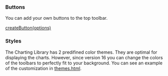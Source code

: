 ### Buttons

You can add your own buttons to the top toolbar.

[createButton(options)](Widget-Methods.md#createbuttonoptions)

### Styles

The Charting Library has 2 predifined color themes. They are optimal for displaying the charts. However, since version 16 you can change the colors of the toolbars to perfectly fit to your background. You can see an example of the customization in [themes.html](https://github.com/tradingview/charting_library/blob/unstable/themed.html).
